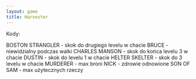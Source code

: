 ```yaml
---
layout: game
title: Harvester
---
```


Kody:

BOSTON STRANGLER	- skok do drugiego levelu w chacie
BRUCE            		- niewidzialny podczas walki
CHARLES MANSON   	- skok do końca levelu 3 w chacie
DUSTIN           		- skok do levelu 1 w chacie
HELTER SKELTER   		- skok do 3 levelu w chacie
MURDERER         		- max broni
NICK             		- zdrowie odnowione
SON OF SAM       		- max użytecznych rzeczy
